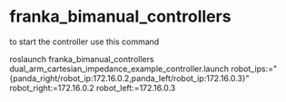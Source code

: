 # franka_bimanual_controllers
to start the controller use this command

roslaunch franka_bimanual_controllers dual_arm_cartesian_impedance_example_controller.launch robot_ips:="{panda_right/robot_ip:172.16.0.2,panda_left/robot_ip:172.16.0.3}" robot_right:=172.16.0.2 robot_left:=172.16.0.3

